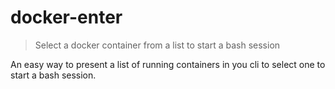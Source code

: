 # docker-enter

> Select a docker container from a list to start a bash session

An easy way to present a list of running containers in you cli to select one to start a bash
session.
